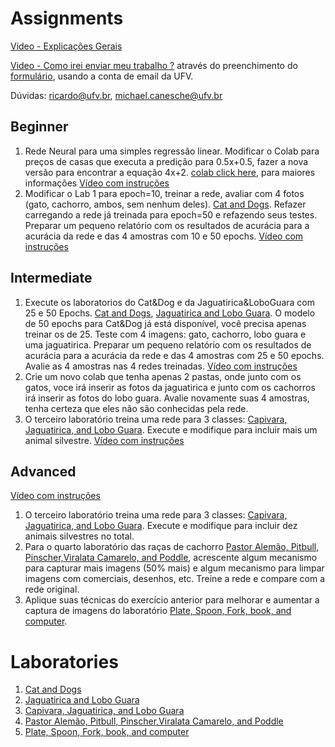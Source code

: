# Assignments 

[Video - Explicações Gerais](https://www.youtube.com/watch?v=Ug38GG3g28Q&list=PL-khHIKnEw7MFqHmeA5HFFQkPeRYTyi3_&index=1)

[Video - Como irei enviar meu trabalho ?](https://youtu.be/WZLP5J2YEAg) através do preenchimento do [formulário](https://docs.google.com/forms/d/e/1FAIpQLSf2zDS1YzRmEXeV6u24QYmm_bp_zzARTlC2PCGcyEbu3nFlTw/viewform?usp=sf_link), usando a conta de email da UFV.

Dúvidas: ricardo@ufv.br, michael.canesche@ufv.br

## Beginner
1. Rede Neural para uma simples regressão linear. Modificar o Colab para preços de casas que executa a predição para 0.5x+0.5, fazer a nova versão para encontrar a equação 4x+2. [colab click here](https://colab.research.google.com/drive/1v0M7WpayMW5ZWAGJCPk5ax3vWyFNr092?usp=sharing), para maiores informações [Vídeo com instruções](https://www.youtube.com/watch?v=HFCVhj62SGU&list=PL-khHIKnEw7MFqHmeA5HFFQkPeRYTyi3_&index=2)  
2. Modificar o Lab 1 para epoch=10, treinar a rede, avaliar com 4 fotos (gato, cachorro, ambos, sem nenhum deles). [Cat and Dogs](https://colab.research.google.com/drive/1MrVHG5B0xJB83G4hz8fSfgBCn7PwHAoh?usp=sharing). Refazer carregando a rede já treinada para epoch=50 e refazendo seus testes. Preparar um pequeno relatório com os resultados de acurácia para a acurácia da rede e das 4 amostras com 10 e 50 epochs. [Vídeo com instruções](https://www.youtube.com/watch?v=ruDxdlaYO-s&list=PL-khHIKnEw7MFqHmeA5HFFQkPeRYTyi3_&index=3)

## Intermediate

1. Execute os laboratorios do Cat&Dog e da Jaguatirica&LoboGuara com 25 e 50 Epochs. [Cat and Dogs](https://colab.research.google.com/drive/1MrVHG5B0xJB83G4hz8fSfgBCn7PwHAoh?usp=sharing), [Jaguatirica and Lobo Guara](https://colab.research.google.com/drive/14m_S5vs7KoPAH-T5nw9ystgr_sOLPPhT?usp=sharing). O modelo de 50 epochs para Cat&Dog já está disponível, você precisa apenas treinar os de 25. Teste com 4 imagens: gato, cachorro, lobo guara e uma jaguatirica. Preparar um pequeno relatório com os resultados de acurácia para a acurácia da rede e das 4 amostras com 25 e 50 epochs. Avalie as 4 amostras nas 4 redes treinadas. [Vídeo com instruções](https://www.youtube.com/watch?v=s4wwAUaF3e4&list=PL-khHIKnEw7MFqHmeA5HFFQkPeRYTyi3_&index=4)
2. Crie um novo colab que tenha apenas 2 pastas, onde junto com os gatos, voce irá inserir as fotos da jaguatirica e junto com os cachorros irá inserir as fotos do lobo guara. Avalie novamente suas 4 amostras, tenha certeza que eles não são conhecidas pela rede.
3. O terceiro laboratório treina uma rede para 3 classes: [Capivara, Jaguatirica, and Lobo Guara](https://colab.research.google.com/drive/10YxAlhVCaetFuzIpWCnfGZhw6ox9FG5J?usp=sharing). Execute e modifique para incluir mais um animal silvestre.  [Vídeo com instruções](https://www.youtube.com/watch?v=WUNulFKSFsk&list=PL-khHIKnEw7MFqHmeA5HFFQkPeRYTyi3_&index=5)  


## Advanced
 
 [Vídeo com instruções](https://www.youtube.com/watch?v=ryFWzG2hjcA&list=PL-khHIKnEw7MFqHmeA5HFFQkPeRYTyi3_&index=6)  
 
1. O terceiro laboratório treina uma rede para 3 classes: [Capivara, Jaguatirica, and Lobo Guara](https://colab.research.google.com/drive/10YxAlhVCaetFuzIpWCnfGZhw6ox9FG5J?usp=sharing). Execute e modifique para incluir dez animais silvestres no total.
2. Para o quarto laboratório das raças de cachorro [Pastor Alemão, Pitbull, Pinscher,Viralata Camarelo, and Poddle](https://colab.research.google.com/drive/1QtsSnPwNSAHLADvCW_khghkDt8UikaeJ?usp=sharing), acrescente algum mecanismo para capturar mais imagens (50% mais) e algum mecanismo para limpar imagens com comerciais, desenhos, etc. Treine a rede e compare com a rede original.
3. Aplique suas técnicas do exercício anterior para melhorar e aumentar a captura de imagens do laboratório [Plate, Spoon, Fork, book, and computer](https://colab.research.google.com/drive/1Nj_Gqw717gUDXBxwgvXsPE2li49yQ3nN?usp=sharing).


# Laboratories

1. [Cat and Dogs](https://colab.research.google.com/drive/1MrVHG5B0xJB83G4hz8fSfgBCn7PwHAoh?usp=sharing)
2. [Jaguatirica and Lobo Guara](https://colab.research.google.com/drive/14m_S5vs7KoPAH-T5nw9ystgr_sOLPPhT?usp=sharing)
3. [Capivara, Jaguatirica, and Lobo Guara](https://colab.research.google.com/drive/10YxAlhVCaetFuzIpWCnfGZhw6ox9FG5J?usp=sharing)
4. [Pastor Alemão, Pitbull, Pinscher,Viralata Camarelo, and Poddle](https://colab.research.google.com/drive/1QtsSnPwNSAHLADvCW_khghkDt8UikaeJ?usp=sharing)
5. [Plate, Spoon, Fork, book, and computer](https://colab.research.google.com/drive/1Nj_Gqw717gUDXBxwgvXsPE2li49yQ3nN?usp=sharing)
